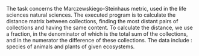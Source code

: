 The task concerns the Marczewskiego-Steinhaus metric, used in the life sciences
natural sciences. The executed program is to calculate the distance matrix between
collections, finding the most distant pairs of collections and having the same content.
To calculate the distance, we use a fraction, in the denominator of which is the total sum of the
collections, and in the numerator the difference of these collections. The data include : species of animals and
plants of given ecosystems.

